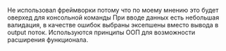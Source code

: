 Не использовал фреймворки потому что по моему мнению это будет оверхед для консольной команды
При вводе данных есть небольшая валидация, в качестве ошибок выбраны эксепшены вместо вывода в output поток.
Используются принципы ООП для возможности расширения функционала.
